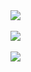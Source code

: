 <div>
  <img src="https://github-readme-stats.vercel.app/api?username=mcarthon&show_icons=true&theme=dark&show_icons=true&&hide=issues,contribs">
</div>

<br>

<div>
  <img src="https://github-readme-stats.vercel.app/api/top-langs/?username=mcarthon&layout=normal&width=1600&theme=dark&langs_count=20&hide=jupyter%20notebook,r">
</div>

<br>

<div>
  <img src="https://github-profile-trophy.vercel.app/?username=mcarthon&theme=matrix&hide=issues,reviews&rank=-?&row=3&column=3">
</div>
